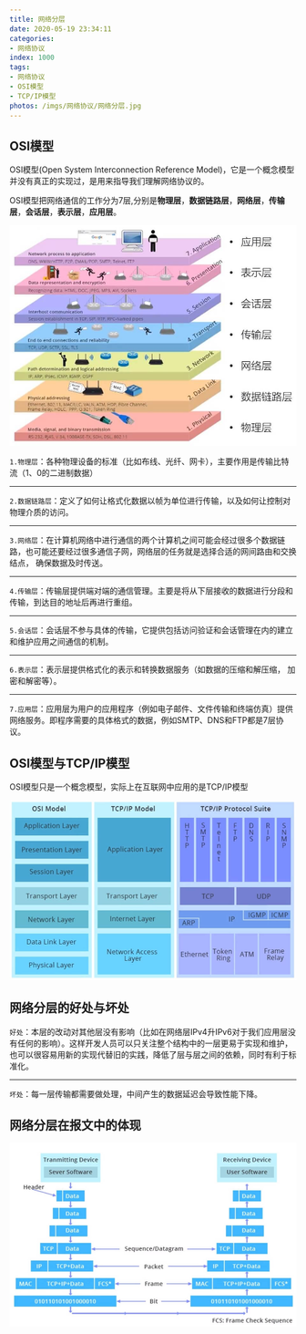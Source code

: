 ```yaml
---
title: 网络分层
date: 2020-05-19 23:34:11
categories:
- 网络协议
index: 1000
tags:
- 网络协议
- OSI模型
- TCP/IP模型
photos: /imgs/网络协议/网络分层.jpg
---
```


## OSI模型

OSI模型(Open System Interconnection Reference Model)，它是一个概念模型并没有真正的实现过，是用来指导我们理解网络协议的。

OSI模型把网络通信的工作分为7层,分别是**物理层**，**数据链路层**，**网络层**，**传输层**，**会话层**，**表示层**，**应用层**。

<!--more-->

![OSI模型](/imgs/网络协议/网络分层/OSI模型.jpg)

`1.物理层`：各种物理设备的标准（比如布线、光纤、网卡），主要作用是传输比特流（1、0的二进制数据）
___
`2.数据链路层`：定义了如何让格式化数据以帧为单位进行传输，以及如何让控制对物理介质的访问。
___
`3.网络层`：在计算机网络中进行通信的两个计算机之间可能会经过很多个数据链路，也可能还要经过很多通信子网，网络层的任务就是选择合适的网间路由和交换结点， 确保数据及时传送。
___
`4.传输层`：传输层提供端对端的通信管理。主要是将从下层接收的数据进行分段和传输，到达目的地址后再进行重组。
___
`5.会话层`：会话层不参与具体的传输，它提供包括访问验证和会话管理在内的建立和维护应用之间通信的机制。
___
`6.表示层`：表示层提供格式化的表示和转换数据服务（如数据的压缩和解压缩， 加密和解密等）。
___
`7.应用层`：应用层为用户的应用程序（例如电子邮件、文件传输和终端仿真）提供网络服务。即程序需要的具体格式的数据，例如SMTP、DNS和FTP都是7层协议。

## OSI模型与TCP/IP模型

OSI模型只是一个概念模型，实际上在互联网中应用的是TCP/IP模型

![OSI模型](/imgs/网络协议/网络分层/OSI模型与TCPIP模型.jpg)

## 网络分层的好处与坏处

`好处`：本层的改动对其他层没有影响（比如在网络层IPv4升IPv6对于我们应用层没有任何的影响）。这样开发人员可以只关注整个结构中的一层更易于实现和维护，也可以很容易用新的实现代替旧的实践，降低了层与层之间的依赖，同时有利于标准化。
___
`坏处`：每一层传输都需要做处理，中间产生的数据延迟会导致性能下降。

## 网络分层在报文中的体现

![OSI模型](/imgs/网络协议/网络分层/网络分层在报文中的体现.jpg)